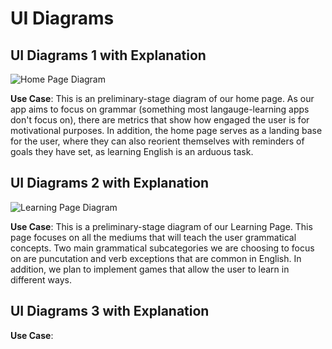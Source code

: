 # UI Diagrams

## UI Diagrams 1 with Explanation
![Home Page Diagram](/Users/srishtinandy/Downloads/CS326/Milestone2/HOME/1.png)

**Use Case**: 
This is an preliminary-stage diagram of our home page. As our app aims to focus on grammar (something most langauge-learning apps don't focus on), there are metrics that show how engaged the user is for motivational purposes. In addition, the home page serves as a landing base for the user, where they can also reorient themselves with reminders of goals they have set, as learning English is an arduous task. 


## UI Diagrams 2 with Explanation
![Learning Page Diagram](/Users/srishtinandy/Downloads/CS326/Milestone2/HOME/2.png)


**Use Case**: 
This is a preliminary-stage diagram of our Learning Page. This page focuses on all the mediums that will teach the user grammatical concepts. Two main grammatical subcategories we are choosing to focus on are puncutation and verb exceptions that are common in English. In addition, we plan to implement games that allow the user to learn in different ways. 


## UI Diagrams 3 with Explanation



**Use Case**:  

